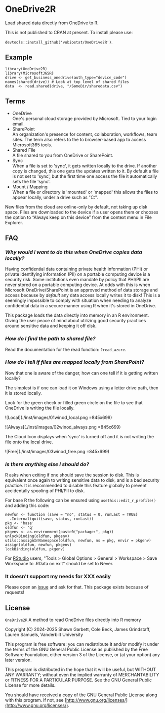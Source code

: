 # OneDrive2R

Load shared data directly from OneDrive to R.

This is not published to CRAN at present. To install please use:

`devtools::install_github('vubiostat/OneDrive2R')`.

## Example

```
library(OneDrive2R)
library(Microsoft365R)
drive <- get_business_onedrive(auth_type="device_code")
names(shared(drive)) # Look at top level of shared files
data  <- read.shared(drive, "/SomeDir/sharedata.csv")
```

## Terms

* OneDrive  
One's personal cloud storage provided by Microsoft. Tied to your login email.
* SharePoint  
An organization's presence for content, collaboration, workflows, team sites. The term also refers to the to browser-based app to access Microsoft365 tools.
* Shared File  
A file shared to you from OneDrive or SharePoint.
* Sync  
When a file is set to 'sync', it gets written locally to the drive. If another copy is changed, this one gets the updates written to it. By default a file is not set to 'sync', but the first time one access the file it automatically sets the file 'sync'.
* Mount / Mapping  
When a file or directory is 'mounted' or 'mapped' this allows the files to appear locally, under a drive such as "C:\".

New files from the cloud are online-only by default, not taking up disk space. Files are downloaded to the device if a user opens them or chooses the option to “Always keep on this device” from the context menu in File Explorer.

## FAQ

### _Why would I want to do this when OneDrive copies data locally?_

Having confidential data containing private health information (PHI) or private identifying information (PII) on a portable computing device is a security risk.
Some institutions even mandate by policy that PHI/PII are never stored on a portable computing device. At odds with this is when Microsoft OneDrive/SharePoint is an approved method of data storage and access because by _default_  any data access locally writes it to disk! This is a seemingly impossible to comply with situation when needing to analyze confidential data in a secure manner using R when it's stored in OneDrive.

This package loads the data directly into memory in an R environment. Giving the user peace of mind about utilizing good security practices around sensitive data and keeping it off disk.

### _How do I find the path to shared file?_

Read the documentation for the read function: `?read_azure`. 

### _How do I tell if files are mapped locally from SharePoint?_

Now that one is aware of the danger, how can one tell if it is getting written locally? 

The simplest is if one can load it on Windows using a letter drive path, then it is stored locally. 

Look for the green check or filled green circle on the file to see that 
OneDrive is writing the file locally.

![Local](./inst/images/01winod_local.png =845x699)

![Always](./inst/images/02winod_always.png =845x699)

The Cloud Icon displays when 'sync' is turned off and it is not writing 
the file onto the local drive.

![Free](./inst/images/03winod_free.png =845x699)

### _Is there anything else I should do?_

R asks when exiting if one should save the session to disk. This is equivalent once again to writing sensitive data to disk, and is a bad security practice. It is recommended to disable this feature globally to prevent accidentally spooling of PHI/PII to disk. 

For base R the following can be ensured using `usethis::edit_r_profile()` and adding this code:

```
newfun <- function (save = "no", status = 0, runLast = TRUE)
  .Internal(quit(save, status, runLast))
pkg <- 'base'
oldfun <- 'q'
pkgenv <- as.environment(paste0("package:", pkg))
unlockBinding(oldfun, pkgenv)
utils::assignInNamespace(oldfun, newfun, ns = pkg, envir = pkgenv)
assign(oldfun, newfun, pkgenv)
lockBinding(oldfun, pkgenv)
```

For [RStudio](https://posit.co/downloads/) users, "Tools > Global Options > General > Workspace > Save Workspace to .RData on exit" should be set to Never. 

### It doesn't support my needs for XXX easily

Please open an [issue](https://github.com/vubiostat/OneDrive2R/issues) and ask for that. This package exists because of requests! 

## License

`OneDrive2R` A method to read OneDrive files directly into R memory

Copyright (C) 2024-2025 Shawn Garbett, Cole Beck, James Grindstaff, Lauren Samuels, Vanderbilt University

This program is free software: you can redistribute it and/or modify
it under the terms of the GNU General Public License as published by
the Free Software Foundation, either version 3 of the License, or
(at your option) any later version.

This program is distributed in the hope that it will be useful,
but WITHOUT ANY WARRANTY; without even the implied warranty of
MERCHANTABILITY or FITNESS FOR A PARTICULAR PURPOSE.  See the
GNU General Public License for more details.

You should have received a copy of the GNU General Public License
along with this program.  If not, see [http://www.gnu.org/licenses/](http://www.gnu.org/licenses/).
